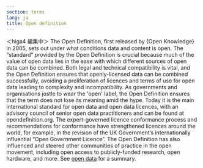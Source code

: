 ```yaml
---
section: terms
lang: ja
title: Open definition
---
```


＜higa4 編集中＞
The Open Definition, first released by {Open Knowledge} in 2005, sets out under what conditions data and content is open. The “standard” provided by the Open Definition is crucial because much of the value of open data lies in the ease with which different sources of open data can be combined.  Both legal and technical compatibility is vital, and the Open Definition ensures that openly-licensed data can be combined successfully, avoiding a proliferation of licences and terms of use for open data leading to complexity and incompatibility. As governments and organisations jostle to wear the 'open' label, the Open Definition ensures that the term does not lose its meaning amid the hype. Today it is the main international standard for open data and open data licences, with an advisory council of senior open data practitioners and can be found at opendefinition.org. The expert-governed licence conformance process and recommendations for conformance have strengthened licences around the world, for example, in the revision of the UK Government’s internationally influential “Open Government Licence”. The Open Definition has also influenced and steered other communities of practice in the open movement, including open access to publicly-funded research, open hardware, and more.  See [open data](/glossary/en/terms/open-data/) for a summary.
